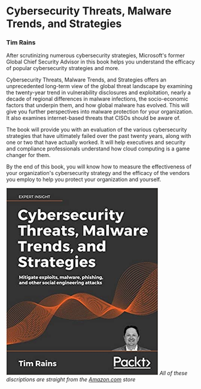 # Cybersecurity Threats, Malware Trends, and Strategies
### Tim Rains

After scrutinizing numerous cybersecurity strategies, Microsoft's former Global Chief Security Advisor in this book helps you understand the efficacy of popular cybersecurity strategies and more.

Cybersecurity Threats, Malware Trends, and Strategies offers an unprecedented long-term view of the global threat landscape by examining the twenty-year trend in vulnerability disclosures and exploitation, nearly a decade of regional differences in malware infections, the socio-economic factors that underpin them, and how global malware has evolved. This will give you further perspectives into malware protection for your organization. It also examines internet-based threats that CISOs should be aware of.

The book will provide you with an evaluation of the various cybersecurity strategies that have ultimately failed over the past twenty years, along with one or two that have actually worked. It will help executives and security and compliance professionals understand how cloud computing is a game changer for them.

By the end of this book, you will know how to measure the effectiveness of your organization's cybersecurity strategy and the efficacy of the vendors you employ to help you protect your organization and yourself.

![](/TimRain.jpg)
*All of these discriptions are straight from the [Amazon.com](https://www.amazon.com/dp/1800206011?psc=1&ref=ppx_yo2ov_dt_b_product_details) store*
